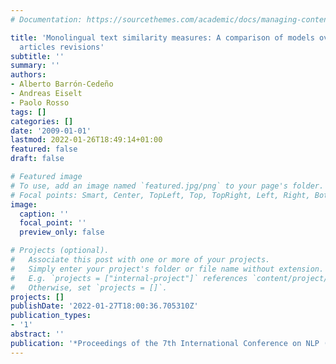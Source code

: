 ```yaml
---
# Documentation: https://sourcethemes.com/academic/docs/managing-content/

title: 'Monolingual text similarity measures: A comparison of models over wikipedia
  articles revisions'
subtitle: ''
summary: ''
authors:
- Alberto Barrón-Cedeño
- Andreas Eiselt
- Paolo Rosso
tags: []
categories: []
date: '2009-01-01'
lastmod: 2022-01-26T18:49:14+01:00
featured: false
draft: false

# Featured image
# To use, add an image named `featured.jpg/png` to your page's folder.
# Focal points: Smart, Center, TopLeft, Top, TopRight, Left, Right, BottomLeft, Bottom, BottomRight.
image:
  caption: ''
  focal_point: ''
  preview_only: false

# Projects (optional).
#   Associate this post with one or more of your projects.
#   Simply enter your project's folder or file name without extension.
#   E.g. `projects = ["internal-project"]` references `content/project/deep-learning/index.md`.
#   Otherwise, set `projects = []`.
projects: []
publishDate: '2022-01-27T18:00:36.705310Z'
publication_types:
- '1'
abstract: ''
publication: '*Proceedings of the 7th International Conference on NLP (ICON 2009)*'
---
```

